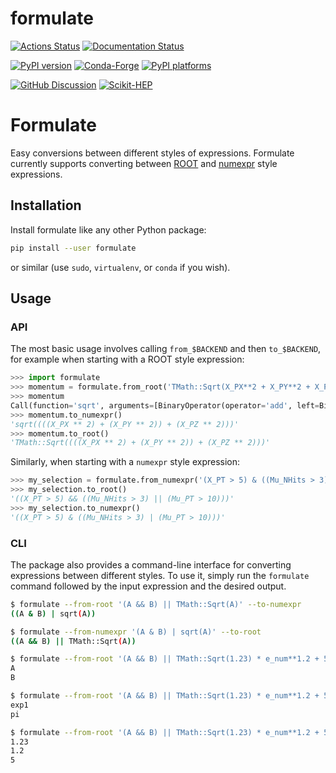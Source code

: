# formulate

[![Actions Status][actions-badge]][actions-link]
[![Documentation Status][rtd-badge]][rtd-link]

[![PyPI version][pypi-version]][pypi-link]
[![Conda-Forge][conda-badge]][conda-link]
[![PyPI platforms][pypi-platforms]][pypi-link]

[![GitHub Discussion][github-discussions-badge]][github-discussions-link]
[![Scikit-HEP][sk-badge]](https://scikit-hep.org/)

<!-- prettier-ignore-start -->
[actions-badge]:            https://github.com/scikit-hep/formulate/workflows/unittests/badge.svg
[actions-link]:             https://github.com/Scikit-HEP/formulate/actions
[conda-badge]:              https://img.shields.io/conda/vn/conda-forge/formulate
[conda-link]:               https://github.com/conda-forge/formulate-feedstock
[github-discussions-badge]: https://img.shields.io/static/v1?label=Discussions&message=Ask&color=blue&logo=github
[github-discussions-link]:  https://github.com/Scikit-HEP/formulate/discussions
[pypi-link]:                https://pypi.org/project/formulate/
[pypi-platforms]:           https://img.shields.io/pypi/pyversions/formulate
[pypi-version]:             https://img.shields.io/pypi/v/formulate
[rtd-badge]:                https://readthedocs.org/projects/formulate/badge/?version=latest
[rtd-link]:                 https://formulate.readthedocs.io/en/latest/?badge=latest
[sk-badge]:                 https://scikit-hep.org/assets/images/Scikit--HEP-Project-blue.svg

<!-- prettier-ignore-end -->

Formulate
=========

Easy conversions between different styles of expressions. Formulate
currently supports converting between
[ROOT](https://root.cern.ch/doc/master/classTFormula.html) and
[numexpr](https://numexpr.readthedocs.io/en/latest/user_guide.html)
style expressions.



Installation
------------

Install formulate like any other Python package:

```bash
pip install --user formulate
```
or similar (use `sudo`, `virtualenv`, or `conda` if you wish).


Usage
-----

### API


The most basic usage involves calling `from_$BACKEND` and then `to_$BACKEND`, for example when starting with a ROOT style expression:

```python
>>> import formulate
>>> momentum = formulate.from_root('TMath::Sqrt(X_PX**2 + X_PY**2 + X_PZ**2)')
>>> momentum
Call(function='sqrt', arguments=[BinaryOperator(operator='add', left=BinaryOperator(operator='add', left=BinaryOperator(operator='pow', left=Symbol(name='X_PX'), right=Literal(value=2)), right=BinaryOperator(operator='pow', left=Symbol(name='X_PY'), right=Literal(value=2))), right=BinaryOperator(operator='pow', left=Symbol(name='X_PZ'), right=Literal(value=2)))])
>>> momentum.to_numexpr()
'sqrt((((X_PX ** 2) + (X_PY ** 2)) + (X_PZ ** 2)))'
>>> momentum.to_root()
'TMath::Sqrt((((X_PX ** 2) + (X_PY ** 2)) + (X_PZ ** 2)))'
```
Similarly, when starting with a `numexpr` style expression:

```python
>>> my_selection = formulate.from_numexpr('(X_PT > 5) & ((Mu_NHits > 3) | (Mu_PT > 10))')
>>> my_selection.to_root()
'((X_PT > 5) && ((Mu_NHits > 3) || (Mu_PT > 10)))'
>>> my_selection.to_numexpr()
'((X_PT > 5) & ((Mu_NHits > 3) | (Mu_PT > 10)))'
```

### CLI

The package also provides a command-line interface for converting expressions between different styles. To use it, simply run the `formulate` command followed by the input expression and the desired output.

```bash
$ formulate --from-root '(A && B) || TMath::Sqrt(A)' --to-numexpr
((A & B) | sqrt(A))

$ formulate --from-numexpr '(A & B) | sqrt(A)' --to-root
((A && B) || TMath::Sqrt(A))

$ formulate --from-root '(A && B) || TMath::Sqrt(1.23) * e_num**1.2 + 5*pi' --variables
A
B

$ formulate --from-root '(A && B) || TMath::Sqrt(1.23) * e_num**1.2 + 5*pi' --named-constants
exp1
pi

$ formulate --from-root '(A && B) || TMath::Sqrt(1.23) * e_num**1.2 + 5*pi' --unnamed-constants
1.23
1.2
5
```
